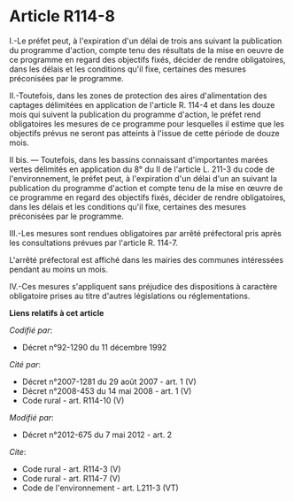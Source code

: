 # Article R114-8

I.-Le préfet peut, à l'expiration d'un délai de trois ans suivant la publication du programme d'action, compte tenu des
résultats de la mise en oeuvre de ce programme en regard des objectifs fixés, décider de rendre obligatoires, dans les délais
et les conditions qu'il fixe, certaines des mesures préconisées par le programme. 

II.-Toutefois, dans les zones de protection des aires d'alimentation des captages délimitées en application de l'article R.
114-4 et dans les douze mois qui suivent la publication du programme d'action, le préfet rend obligatoires les mesures de ce
programme pour lesquelles il estime que les objectifs prévus ne seront pas atteints à l'issue de cette période de douze
mois. 

II bis. ― Toutefois, dans les bassins connaissant d'importantes marées vertes délimités en application du 8° du II de
l'article L. 211-3 du code de l'environnement, le préfet peut, à l'expiration d'un délai d'un an suivant la publication du
programme d'action et compte tenu de la mise en œuvre de ce programme en regard des objectifs fixés, décider de rendre
obligatoires, dans les délais et les conditions qu'il fixe, certaines des mesures préconisées par le programme. 

III.-Les mesures sont rendues obligatoires par arrêté préfectoral pris après les consultations prévues par l'article R.
114-7. 

L'arrêté préfectoral est affiché dans les mairies des communes intéressées pendant au moins un mois. 

IV.-Ces mesures s'appliquent sans préjudice des dispositions à caractère obligatoire prises au titre d'autres législations ou
réglementations.

**Liens relatifs à cet article**

_Codifié par_:

  - Décret n°92-1290 du 11 décembre 1992

_Cité par_:

  - Décret n°2007-1281 du 29 août 2007 - art. 1 (V)
  - Décret n°2008-453 du 14 mai 2008 - art. 1 (V)
  - Code rural - art. R114-10 (V)

_Modifié par_:

  - Décret n°2012-675 du 7 mai 2012 - art. 2

_Cite_:

  - Code rural - art. R114-3 (V)
  - Code rural - art. R114-7 (V)
  - Code de l'environnement - art. L211-3 (VT)
